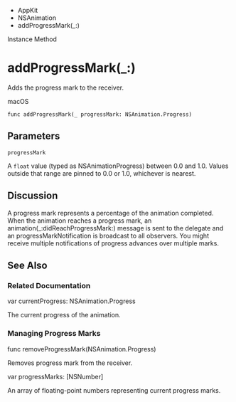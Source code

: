 

- AppKit
- NSAnimation
-  addProgressMark(\_:) 

Instance Method

# addProgressMark(\_:)

Adds the progress mark to the receiver.

macOS

``` source
func addProgressMark(_ progressMark: NSAnimation.Progress)
```

## Parameters 

`progressMark`  

A `float` value (typed as NSAnimationProgress) between 0.0 and 1.0. Values outside that range are pinned to 0.0 or 1.0, whichever is nearest.

## Discussion

A progress mark represents a percentage of the animation completed. When the animation reaches a progress mark, an animation(_:didReachProgressMark:) message is sent to the delegate and an progressMarkNotification is broadcast to all observers. You might receive multiple notifications of progress advances over multiple marks.

## See Also

### Related Documentation

var currentProgress: NSAnimation.Progress

The current progress of the animation.

### Managing Progress Marks

func removeProgressMark(NSAnimation.Progress)

Removes progress mark from the receiver.

var progressMarks: [NSNumber]

An array of floating-point numbers representing current progress marks.

